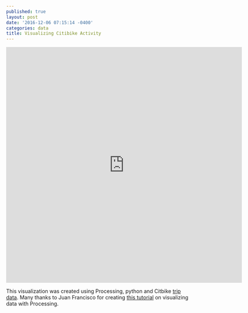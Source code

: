 ```yaml
---
published: true
layout: post
date: '2016-12-06 07:15:14 -0400'
categories: data
title: Visualizing Citibike Activity
---
```

<iframe src="https://player.vimeo.com/video/193959567?portrait=0" width="640" height="640" frameborder="0" webkitallowfullscreen mozallowfullscreen allowfullscreen></iframe>

This visualization was created using Processing, python and Citbike [trip data](https://www.citibikenyc.com/system-data). Many thanks to Juan Francisco for creating [this tutorial](https://github.com/juanfrans-courses/DataScienceSocietyWorkshop) on visualizing data with Processing.